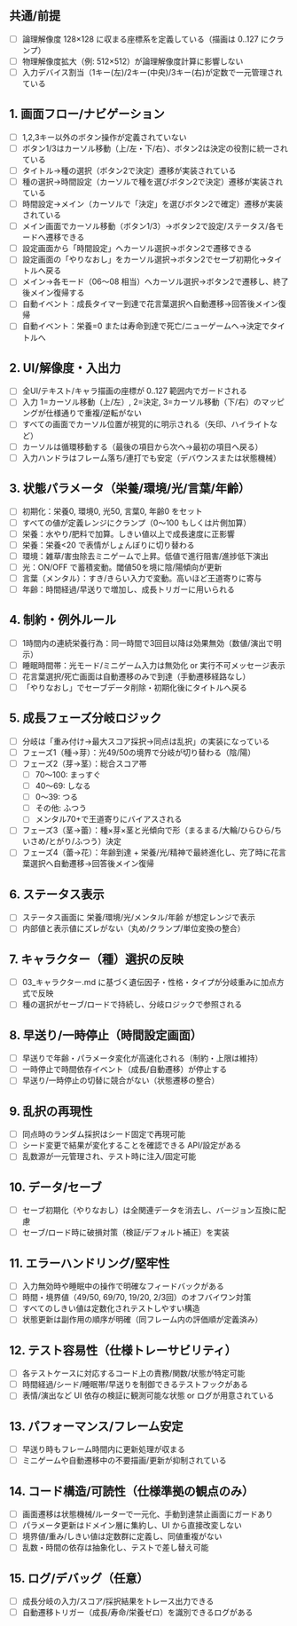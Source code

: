 ## 共通/前提
- [ ] 論理解像度 128×128 に収まる座標系を定義している（描画は 0..127 にクランプ）
- [ ] 物理解像度拡大（例: 512×512）が論理解像度計算に影響しない
- [ ] 入力デバイス割当（1キー(左)/2キー(中央)/3キー(右)が定数で一元管理されている

## 1. 画面フロー/ナビゲーション
- [ ] 1,2,3キー以外のボタン操作が定義されていない
- [ ] ボタン1/3はカーソル移動（上/左・下/右）、ボタン2は決定の役割に統一されている
- [ ] タイトル→種の選択（ボタン2で決定）遷移が実装されている
- [ ] 種の選択→時間設定（カーソルで種を選びボタン2で決定）遷移が実装されている
- [ ] 時間設定→メイン（カーソルで「決定」を選びボタン2で確定）遷移が実装されている
- [ ] メイン画面でカーソル移動（ボタン1/3）→ボタン2で設定/ステータス/各モードへ遷移できる
- [ ] 設定画面から「時間設定」へカーソル選択→ボタン2で遷移できる
- [ ] 設定画面の「やりなおし」をカーソル選択→ボタン2でセーブ初期化→タイトルへ戻る
- [ ] メイン→各モード（06〜08 相当）へカーソル選択→ボタン2で遷移し、終了後メイン復帰する
- [ ] 自動イベント：成長タイマー到達で花言葉選択へ自動遷移→回答後メイン復帰
- [ ] 自動イベント：栄養=0 または寿命到達で死亡/ニューゲームへ→決定でタイトルへ

## 2. UI/解像度・入出力
- [ ] 全UI/テキスト/キャラ描画の座標が 0..127 範囲内でガードされる
- [ ] 入力 1=カーソル移動（上/左）, 2=決定, 3=カーソル移動（下/右）のマッピングが仕様通りで重複/逆転がない
- [ ] すべての画面でカーソル位置が視覚的に明示される（矢印、ハイライトなど）
- [ ] カーソルは循環移動する（最後の項目から次へ→最初の項目へ戻る）
- [ ] 入力ハンドラはフレーム落ち/連打でも安定（デバウンスまたは状態機械）

## 3. 状態パラメータ（栄養/環境/光/言葉/年齢）
- [ ] 初期化：栄養0, 環境0, 光50, 言葉0, 年齢0 をセット
- [ ] すべての値が定義レンジにクランプ（0〜100 もしくは片側加算）
- [ ] 栄養：水やり/肥料で加算。しきい値以上で成長速度に正影響
- [ ] 栄養：栄養<20 で表情がしょんぼりに切り替わる
- [ ] 環境：雑草/害虫除去ミニゲームで上昇。低値で進行阻害/進捗低下演出
- [ ] 光：ON/OFF で蓄積変動。閾値50を境に陰/陽傾向が更新
- [ ] 言葉（メンタル）：すき/きらい入力で変動。高いほど王道寄りに寄与
- [ ] 年齢：時間経過/早送りで増加し、成長トリガーに用いられる

## 4. 制約・例外ルール
- [ ] 1時間内の連続栄養行為：同一時間で3回目以降は効果無効（数値/演出で明示）
- [ ] 睡眠時間帯：光モード/ミニゲーム入力は無効化 or 実行不可メッセージ表示
- [ ] 花言葉選択/死亡画面は自動遷移のみで到達（手動遷移経路なし）
- [ ] 「やりなおし」でセーブデータ削除・初期化後にタイトルへ戻る

## 5. 成長フェーズ分岐ロジック
- [ ] 分岐は「重み付け→最大スコア採択→同点は乱択」の実装になっている
- [ ] フェーズ1（種→芽）：光49/50の境界で分岐が切り替わる（陰/陽）
- [ ] フェーズ2（芽→茎）：総合スコア帯
  - [ ] 70〜100: まっすぐ
  - [ ] 40〜69: しなる
  - [ ] 0〜39: つる
  - [ ] その他: ふつう
  - [ ] メンタル70+で王道寄りにバイアスされる
- [ ] フェーズ3（茎→蕾）：種×芽×茎と光傾向で形（まるまる/大輪/ひらひら/ちいさめ/とがり/ふつう）決定
- [ ] フェーズ4（蕾→花）：年齢到達 + 栄養/光/精神で最終進化し、完了時に花言葉選択へ自動遷移→回答後メイン復帰

## 6. ステータス表示
- [ ] ステータス画面に 栄養/環境/光/メンタル/年齢 が想定レンジで表示
- [ ] 内部値と表示値にズレがない（丸め/クランプ/単位変換の整合）

## 7. キャラクター（種）選択の反映
- [ ] 03_キャラクター.md に基づく遺伝因子・性格・タイプが分岐重みに加点方式で反映
- [ ] 種の選択がセーブ/ロードで持続し、分岐ロジックで参照される

## 8. 早送り/一時停止（時間設定画面）
- [ ] 早送りで年齢・パラメータ変化が高速化される（制約・上限は維持）
- [ ] 一時停止で時間依存イベント（成長/自動遷移）が停止する
- [ ] 早送り/一時停止の切替に競合がない（状態遷移の整合）

## 9. 乱択の再現性
- [ ] 同点時のランダム採択はシード固定で再現可能
- [ ] シード変更で結果が変化することを確認できる API/設定がある
- [ ] 乱数源が一元管理され、テスト時に注入/固定可能

## 10. データ/セーブ
- [ ] セーブ初期化（やりなおし）は全関連データを消去し、バージョン互換に配慮
- [ ] セーブ/ロード時に破損対策（検証/デフォルト補正）を実装

## 11. エラーハンドリング/堅牢性
- [ ] 入力無効時や睡眠中の操作で明確なフィードバックがある
- [ ] 時間・境界値（49/50, 69/70, 19/20, 2/3回）のオフバイワン対策
- [ ] すべてのしきい値は定数化されテストしやすい構造
- [ ] 状態更新は副作用の順序が明確（同フレーム内の評価順が定義済み）

## 12. テスト容易性（仕様トレーサビリティ）
- [ ] 各テストケースに対応するコード上の責務/関数/状態が特定可能
- [ ] 時間経過/シード/睡眠帯/早送りを制御できるテストフックがある
- [ ] 表情/演出など UI 依存の検証に観測可能な状態 or ログが用意されている

## 13. パフォーマンス/フレーム安定
- [ ] 早送り時もフレーム時間内に更新処理が収まる
- [ ] ミニゲームや自動遷移中の不要描画/更新が抑制されている

## 14. コード構造/可読性（仕様準拠の観点のみ）
- [ ] 画面遷移は状態機械/ルーターで一元化、手動到達禁止画面にガードあり
- [ ] パラメータ更新はドメイン層に集約し、UI から直接改変しない
- [ ] 境界値/重み/しきい値は定数群に定義し、同値重複がない
- [ ] 乱数・時間の依存は抽象化し、テストで差し替え可能

## 15. ログ/デバッグ（任意）
- [ ] 成長分岐の入力/スコア/採択結果をトレース出力できる
- [ ] 自動遷移トリガー（成長/寿命/栄養ゼロ）を識別できるログがある